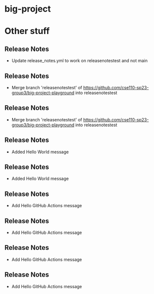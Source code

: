 # big-project

<!-- RELEASE_NOTES -->

# Other stuff


## Release Notes

 - Update release_notes.yml to work on releasenotestest and not main


## Release Notes

 - Merge branch 'releasenotestest' of https://github.com/cse110-sp23-group3/big-project-playground into releasenotestest


## Release Notes

 - Merge branch 'releasenotestest' of https://github.com/cse110-sp23-group3/big-project-playground into releasenotestest




## Release Notes

 - Added Hello World message


## Release Notes

 - Added Hello World message


## Release Notes

 - Add Hello GitHub Actions message


## Release Notes

 - Add Hello GitHub Actions message


## Release Notes

 - Add Hello GitHub Actions message


## Release Notes

 - Add Hello GitHub Actions message
